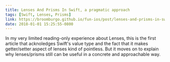```yaml
---
title: Lenses And Prisms In Swift, a pragmatic approach
tags: [Swift, Lenses, Prisms]
link: https://broomburgo.github.io/fun-ios/post/lenses-and-prisms-in-swift-a-pragmatic-approach/
date: 2018-01-01 15:25:55-0800
---
```


In my very limited reading-only experience about Lenses, this is the first article that acknoledges Swift's
value type and the fact that it makes getter/setter aspect of lenses kind of pointless. But it moves on to
explain why lenses/prisms still can be useful in a concrete and approachable way.
